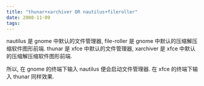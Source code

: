 ```yaml
---
title: "thunar+xarchiver OR nautilus+fileroller"
date: 2008-11-09
tags:
---
```


nautilus 是 gnome 中默认的文件管理器, file-roller 是 gnome 中默认的压缩解压缩软件图形前端.
thunar 是 xfce 中默认的文件管理器, xarchiver 是 xfce 中默认的压缩解压缩软件图形前端.

所以, 在 gnome 的终端下输入 nautilus 便会启动文件管理器. 在 xfce 的终端下输入 thunar 同样效果.
